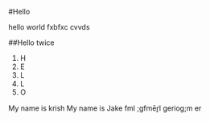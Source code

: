 #Hello

hello world 
fxbfxc cvvds


##Hello twice
1. H
2. E
3. L
4. L
5. O

My name is krish
My name is Jake
fml ;gfmēr̥l geriog;m er